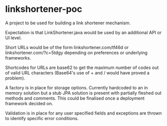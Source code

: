 # linkshortener-poc

A project to be used for building a link shortener mechanism. 

Expectation is that LinkShortener.java would be used by an additional API or UI level. 

Short URLs would be of the form linkshortener.com/tf46d or linkshortener.com/?c=5tdgy depending on preferences or underlying frameworks. 

Shortcodes for URLs are base62 to get the maximum number of codes out of valid URL characters (Base64's use of + and / would have proved a problem).

A factory is in place for storage options. Currently hardcoded to an in memory solution but a stub JPA solution is present with partially fleshed out methods and comments. This could be finalised once a deployment framework decided on. 

Validation is in place for any user specified fields and exceptions are thrown to identify specific error conditions. 
